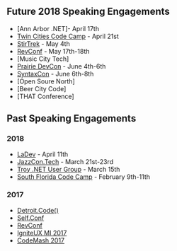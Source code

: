 ## Future 2018 Speaking Engagements
* [Ann Arbor .NET]- April 17th
* [Twin Cities Code Camp](https://twincitiescodecamp.com/#/home) - April 21st
* [StirTrek](https://stirtrek.com/) - May 4th
* [RevConf](http://revolutionconf.com/) - May 17th-18th
* [Music City Tech]
* [Prairie DevCon](http://www.prairiedevcon.com/) - June 4th-6th
* [SyntaxCon](https://2018.syntaxcon.com/) - June 6th-8th
* [Open Soure North]
* [Beer City Code]
* [THAT Conference]

## Past Speaking Engagements
### 2018
* [LaDev](https://www.meetup.com/ladevmi/events/248204469/) - April 11th
* [JazzCon.Tech](http://jazzcon.tech/) - March 21st-23rd
* [Troy .NET User Group]() - March 15th
* [South Florida Code Camp](http://www.fladotnet.com/codecamp/Home.aspx/Home.aspx) - February 9th-11th

### 2017
* [Detroit.Code()](https://detroitcode.amegala.com/)
* [Self.Conf](http://selfconference.org/)
* [RevConf](http://revolutionconf.com/)
* [IgniteUX MI 2017](http://www.igniteuxmi.com/)
* [CodeMash 2017](http://www.codemash.org)
